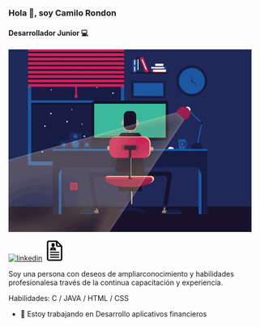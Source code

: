 
### Hola 👋, soy Camilo Rondon
#### Desarrollador Junior 💻
[<img src='developerGIT.gif' alt= center height=center>](https://github.com/https://github.com/CamiloRondonDev)

[<img src='https://cdn.jsdelivr.net/npm/simple-icons@3.0.1/icons/linkedin.svg' alt='linkedin' height='40'>](https://www.linkedin.com/in/https://www.linkedin.com/in/camilo-ardila-207209227/)  [<img src='logo_hv.png' alt='linkedin' height='40'>](Hoja%20de%20Vida%20Camilo%20Rondon.pdf) 

Soy una persona con deseos de ampliarconocimiento
y habilidades profesionalesa través de la continua 
capacitación y experiencia.

Habilidades: C / JAVA / HTML / CSS

- 🔭 Estoy trabajando en Desarrollo aplicativos financieros  


 



